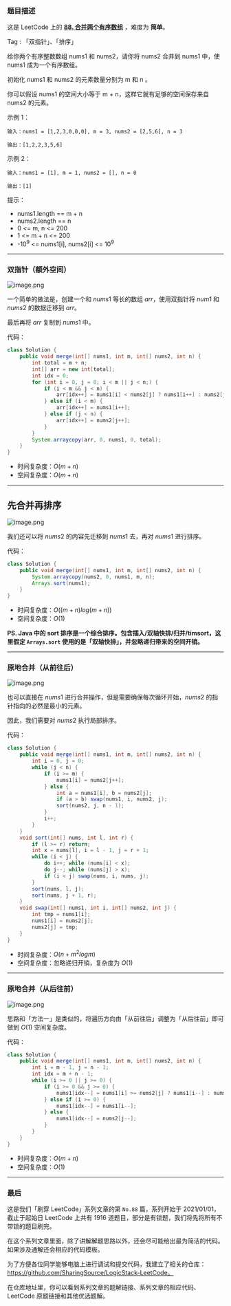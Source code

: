 ### 题目描述

这是 LeetCode 上的 **[88. 合并两个有序数组](https://leetcode-cn.com/problems/merge-sorted-array/solution/gong-shui-san-xie-yi-ti-san-jie-shuang-z-47gj/)** ，难度为 **简单**。

Tag : 「双指针」、「排序」



给你两个有序整数数组 nums1 和 nums2，请你将 nums2 合并到 nums1 中，使 nums1 成为一个有序数组。

初始化 nums1 和 nums2 的元素数量分别为 m 和 n 。

你可以假设 nums1 的空间大小等于 m + n，这样它就有足够的空间保存来自 nums2 的元素。

示例 1：
```
输入：nums1 = [1,2,3,0,0,0], m = 3, nums2 = [2,5,6], n = 3

输出：[1,2,2,3,5,6]
```
示例 2：
```
输入：nums1 = [1], m = 1, nums2 = [], n = 0

输出：[1]
```

提示：
* nums1.length == m + n
* nums2.length == n
* 0 <= m, n <= 200
* 1 <= m + n <= 200
* -$10^9$ <= nums1[i], nums2[i] <= $10^9$

---

### 双指针（额外空间）

![image.png](https://pic.leetcode-cn.com/1617587324-zDJsgp-image.png)

一个简单的做法是，创建一个和 $nums1$ 等长的数组 $arr$，使用双指针将 $num1$ 和 $nums2$ 的数据迁移到 $arr$。

最后再将 $arr$ 复制到 $nums1$ 中。

代码：
```java
class Solution {
    public void merge(int[] nums1, int m, int[] nums2, int n) {
        int total = m + n;
        int[] arr = new int[total];
        int idx = 0;
        for (int i = 0, j = 0; i < m || j < n;) {
            if (i < m && j < n) {
                arr[idx++] = nums1[i] < nums2[j] ? nums1[i++] : nums2[j++];
            } else if (i < m) {
                arr[idx++] = nums1[i++];
            } else if (j < n) {
                arr[idx++] = nums2[j++];
            }
        }
        System.arraycopy(arr, 0, nums1, 0, total);
    }
}
```
* 时间复杂度：$O(m + n)$
* 空间复杂度：$O(m + n)$

***

## 先合并再排序

![image.png](https://pic.leetcode-cn.com/1617587429-qcUlDQ-image.png)

我们还可以将 $nums2$ 的内容先迁移到 $nums1$ 去，再对 $nums1$ 进行排序。

代码：
```java
class Solution {
    public void merge(int[] nums1, int m, int[] nums2, int n) {
        System.arraycopy(nums2, 0, nums1, m, n);
        Arrays.sort(nums1);
    }
}
```
* 时间复杂度：$O((m + n)log{(m + n)})$
* 空间复杂度：$O(1)$

**PS. Java 中的 sort 排序是一个综合排序。包含插入/双轴快排/归并/timsort，这里假定 `Arrays.sort` 使用的是「双轴快排」，并忽略递归带来的空间开销。**

***

### 原地合并（从前往后）

![image.png](https://pic.leetcode-cn.com/1617587288-eTtvcp-image.png)

也可以直接在 $nums1$ 进行合并操作，但是需要确保每次循环开始，$nums2$ 的指针指向的必然是最小的元素。

因此，我们需要对 $nums2$ 执行局部排序。

代码：
```java 
class Solution {
    public void merge(int[] nums1, int m, int[] nums2, int n) {
        int i = 0, j = 0;
        while (j < n) {
            if (i >= m) {
                nums1[i] = nums2[j++];
            } else {
                int a = nums1[i], b = nums2[j];
                if (a > b) swap(nums1, i, nums2, j);
                sort(nums2, j, n - 1);
            }
            i++;
        }
    }
    void sort(int[] nums, int l, int r) {
        if (l >= r) return;
        int x = nums[l], i = l - 1, j = r + 1;
        while (i < j) {
            do i++; while (nums[i] < x);
            do j--; while (nums[j] > x);
            if (i < j) swap(nums, i, nums, j);
        }
        sort(nums, l, j);
        sort(nums, j + 1, r);
    }
    void swap(int[] nums1, int i, int[] nums2, int j) {
        int tmp = nums1[i];
        nums1[i] = nums2[j];
        nums2[j] = tmp;
    }
}
```
* 时间复杂度：$O(n + m^2 log{m})$
* 空间复杂度：忽略递归开销，复杂度为 $O(1)$

***

### 原地合并（从后往前）

![image.png](https://pic.leetcode-cn.com/1617589556-AXvSlX-image.png)

思路和「方法一」是类似的，将遍历方向由「从前往后」调整为「从后往前」即可做到 $O(1)$ 空间复杂度。

代码：
```java
class Solution {
    public void merge(int[] nums1, int m, int[] nums2, int n) {
        int i = m - 1, j = n - 1;
        int idx = m + n - 1;
        while (i >= 0 || j >= 0) {
            if (i >= 0 && j >= 0) {
                nums1[idx--] = nums1[i] >= nums2[j] ? nums1[i--] : nums2[j--];
            } else if (i >= 0) {
                nums1[idx--] = nums1[i--];
            } else {
                nums1[idx--] = nums2[j--];
            }
        }
    }
}
```
* 时间复杂度：$O(m + n)$
* 空间复杂度：$O(1)$

---

### 最后

这是我们「刷穿 LeetCode」系列文章的第 `No.88` 篇，系列开始于 2021/01/01，截止于起始日 LeetCode 上共有 1916 道题目，部分是有锁题，我们将先将所有不带锁的题目刷完。

在这个系列文章里面，除了讲解解题思路以外，还会尽可能给出最为简洁的代码。如果涉及通解还会相应的代码模板。

为了方便各位同学能够电脑上进行调试和提交代码，我建立了相关的仓库：https://github.com/SharingSource/LogicStack-LeetCode。

在仓库地址里，你可以看到系列文章的题解链接、系列文章的相应代码、LeetCode 原题链接和其他优选题解。

